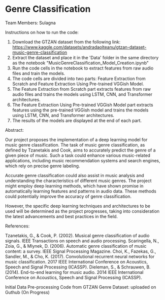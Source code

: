 # Genre Classification

Team Members: Sulagna

Instructions on how to run the code:
1. Download the GTZAN dataset from the following link: https://www.kaggle.com/datasets/andradaolteanu/gtzan-dataset-music-genre-classification
2. Extract the dataset and place it in the 'Data' folder in the same directory as the notebook "MusicGenreClassification_Model_Creation.ipynb"
3. Run the code cells in the notebook to extract features from raw audio files and train the models.
4. The code cells are divided into two parts: Feature Extraction from Scratch and Feature Extraction Using Pre-trained VGGish Model.
5. The Feature Extraction from Scratch part extracts features from raw audio files and trains the models using LSTM, CNN, and Transformer architectures.
6. The Feature Extraction Using Pre-trained VGGish Model part extracts features using the pre-trained VGGish model and trains the models using LSTM, CNN, and Transformer architectures.
7. The results of the models are displayed at the end of each part.

Abstract:

Our project proposes the implementation of a deep learning model for music genre classification. The task of music genre classification, as defined by Tzanetakis and Cook, aims to accurately predict the genre of a given piece of music. Such a task could enhance various music-related applications, including music recommendation systems and search engines, which rely on precise genre labeling.

Accurate genre classification could also assist in music analysis and understanding the characteristics of different music genres. The project might employ deep learning methods, which have shown promise in automatically learning features and patterns in audio data. These methods could potentially improve the accuracy of genre classification.

However, the specific deep learning techniques and architectures to be used will be determined as the project progresses, taking into consideration the latest advancements and best practices in the field.

References:

Tzanetakis, G., & Cook, P. (2002). Musical genre classification of audio signals. IEEE Transactions on speech and audio processing.
Scaringella, N., Zoia, G., & Mlynek, D. (2006). Automatic genre classification of music content: a survey. IEEE Signal Processing Magazine.
Choi, K., Fazekas, G., Sandler, M., & Cho, K. (2017). Convolutional recurrent neural networks for music classification. 2017 IEEE International Conference on Acoustics, Speech and Signal Processing (ICASSP).
Dieleman, S., & Schrauwen, B. (2014). End-to-end learning for music audio. 2014 IEEE International Conference on Acoustics, Speech and Signal Processing (ICASSP).

Initial Data Pre-processing Code from GTZAN Genre Dataset: uploaded on Guthub (On Progress)


